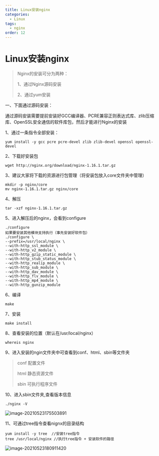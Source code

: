```yaml
---
title: Linux安装nginx
categories: 
  - Linux
tags: 
  - nginx
order: 12
---
```


# Linux安装nginx

> Nginx的安装可分为两种：
>
> 1、通过Nginx源码安装
>
> 2、通过yum安装

一、下面通过源码安装：

通过源码安装需要提前安装好GCC编译器、PCRE兼容正则表达式库、zlib压缩库、OpenSSL安全通信的软件库包，然后才能进行Nginx的安装

1、通过一条指令全部安装：

```
yum install -y gcc pcre pcre-devel zlib zlib-devel openssl openssl-devel
```

2、下载好安装包

```
wget http://nginx.org/download/nginx-1.16.1.tar.gz
```

3、建议大家将下载的资源进行包管理（将安装包放入core文件夹中管理）

```
mkdir -p nginx/core 
mv nginx-1.16.1.tar.gz nginx/core
```

4、解压

```
tar -xzf nginx-1.16.1.tar.gz
```

5、进入解压后的nginx，会看到configure

```
./configure
如果要安装其他模块支持执行（事先安装好软件包）
./configure \
--prefix=/usr/local/nginx \
--with-http_ssl_module \
--with-http_v2_module \
--with-http_gzip_static_module \
--with-http_stub_status_module \
--with-http_realip_module \
--with-http_sub_module \
--with-http_dav_module \
--with-http_flv_module \
--with-http_mp4_module \
--with-http_gunzip_module
```

6、编译

```
make
```

7、安装

```
make install
```

8、查看安装的位置（默认在/usr/local/nginx）

```
whereis nginx
```

9、进入安装的ngin文件夹中可查看到conf、html、sbin等文件夹

> conf   配置文件
>
> html  静态资源文件
>
> sbin  可执行程序文件

10、进入sbin文件夹,查看版本信息

```
./nginx -V
```

![image-20210523175503891](https://gitee.com/lindaifeng/my-images/raw/master/img/image-20210523175503891.png)

11、可通过tree指令查看nignx的目录结构

```
yum install -y tree  //安装tree指令
tree /usr/local/nginx //执行tree指令 + 安装软件的路径
```

![image-20210523180911420](https://gitee.com/lindaifeng/my-images/raw/master/img/image-20210523180911420.png)